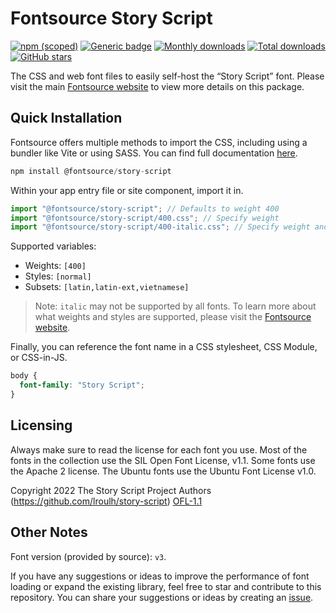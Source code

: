 # Fontsource Story Script

[![npm (scoped)](https://img.shields.io/npm/v/@fontsource/story-script?color=brightgreen)](https://www.npmjs.com/package/@fontsource/story-script) [![Generic badge](https://img.shields.io/badge/fontsource-passing-brightgreen)](https://github.com/fontsource/fontsource) [![Monthly downloads](https://badgen.net/npm/dm/@fontsource/story-script)](https://github.com/fontsource/fontsource) [![Total downloads](https://badgen.net/npm/dt/@fontsource/story-script)](https://github.com/fontsource/fontsource) [![GitHub stars](https://img.shields.io/github/stars/fontsource/fontsource.svg?style=social&label=Star)](https://github.com/fontsource/fontsource/stargazers)

The CSS and web font files to easily self-host the “Story Script” font. Please visit the main [Fontsource website](https://fontsource.org/fonts/story-script) to view more details on this package.

## Quick Installation

Fontsource offers multiple methods to import the CSS, including using a bundler like Vite or using SASS. You can find full documentation [here](https://fontsource.org/docs/getting-started/introduction).

```javascript
npm install @fontsource/story-script
```

Within your app entry file or site component, import it in.

```javascript
import "@fontsource/story-script"; // Defaults to weight 400
import "@fontsource/story-script/400.css"; // Specify weight
import "@fontsource/story-script/400-italic.css"; // Specify weight and style
```

Supported variables:
- Weights: `[400]`
- Styles: `[normal]`
- Subsets: `[latin,latin-ext,vietnamese]`

> Note: `italic` may not be supported by all fonts. To learn more about what weights and styles are supported, please visit the [Fontsource website](https://fontsource.org/fonts/story-script).

Finally, you can reference the font name in a CSS stylesheet, CSS Module, or CSS-in-JS.

```css
body {
  font-family: "Story Script";
}
```

## Licensing
Always make sure to read the license for each font you use. Most of the fonts in the collection use the SIL Open Font License, v1.1. Some fonts use the Apache 2 license. The Ubuntu fonts use the Ubuntu Font License v1.0.

Copyright 2022 The Story Script Project Authors (https://github.com/lroulh/story-script)
[OFL-1.1](https://openfontlicense.org)

## Other Notes
Font version (provided by source): `v3`.

If you have any suggestions or ideas to improve the performance of font loading or expand the existing library, feel free to star and contribute to this repository. You can share your suggestions or ideas by creating an [issue](https://github.com/fontsource/fontsource/issues).